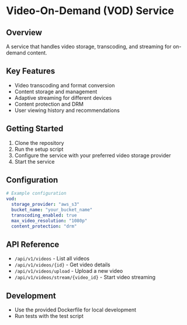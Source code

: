 # Video-On-Demand (VOD) Service

## Overview
A service that handles video storage, transcoding, and streaming for on-demand content.

## Key Features
- Video transcoding and format conversion
- Content storage and management
- Adaptive streaming for different devices
- Content protection and DRM
- User viewing history and recommendations

## Getting Started
1. Clone the repository
2. Run the setup script
3. Configure the service with your preferred video storage provider
4. Start the service

## Configuration
```yaml
# Example configuration
vod:
  storage_provider: "aws_s3"
  bucket_name: "your_bucket_name"
  transcoding_enabled: true
  max_video_resolution: "1080p"
  content_protection: "drm"
```

## API Reference
- `/api/v1/videos` - List all videos
- `/api/v1/videos/{id}` - Get video details
- `/api/v1/videos/upload` - Upload a new video
- `/api/v1/videos/stream/{video_id}` - Start video streaming

## Development
- Use the provided Dockerfile for local development
- Run tests with the test script
